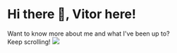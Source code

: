 
# Hi there 👋, Vitor here! <br>
  Want to know more about me and what I've been up to? <br>
  Keep scrolling!<span> <img src="https://media4.giphy.com/media/QYkX9IMHthYn0Y3pcG/giphy.gif">

<!--
**vitorelourenco/vitorelourenco** is a ✨ _special_ ✨ repository because its `README.md` (this file) appears on your GitHub profile.

Here are some ideas to get you started:

- 🔭 I’m currently working on ...
- 🌱 I’m currently learning ...
- 👯 I’m looking to collaborate on ...
- 🤔 I’m looking for help with ...
- 💬 Ask me about ...
- 📫 How to reach me: ...
- 😄 Pronouns: ...
- ⚡ Fun fact: ...
-->
